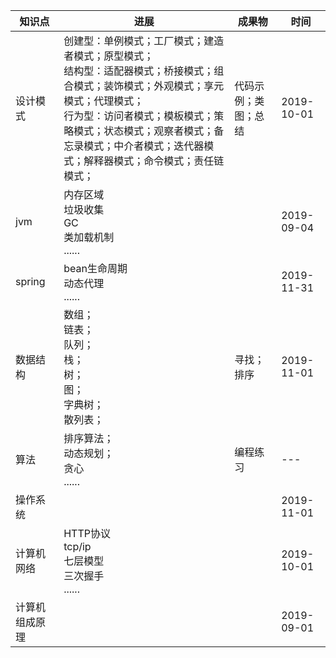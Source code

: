 | 知识点         | 进展                                                         | 成果物               | 时间       |
| -------------- | ------------------------------------------------------------ | -------------------- | ---------- |
| 设计模式       | 创建型：单例模式；工厂模式；建造者模式；原型模式；<br>结构型：适配器模式；桥接模式；组合模式；装饰模式；外观模式；享元模式；代理模式；<br>行为型：访问者模式；模板模式；策略模式；状态模式；观察者模式；备忘录模式；中介者模式；迭代器模式；解释器模式；命令模式；责任链模式； | 代码示例；类图；总结 | 2019-10-01 |
| jvm            | 内存区域<br>垃圾收集<br>GC<br>类加载机制<br>......           |                      | 2019-09-04 |
| spring         | bean生命周期<br>动态代理<br>......                           |                      | 2019-11-31 |
| 数据结构       | 数组；<br>链表；<br>队列；<br>栈；<br>树；<br>图；<br>字典树；<br>散列表； | 寻找；排序           | 2019-11-01 |
| 算法           | 排序算法；<br>动态规划；<br>贪心<br>......                   | 编程练习             | ---        |
| 操作系统       |                                                              |                      | 2019-11-01 |
| 计算机网络     | HTTP协议<br>tcp/ip<br>七层模型<br>三次握手<br>......         |                      | 2019-10-01 |
| 计算机组成原理 |                                                              |                      | 2019-09-01 |
